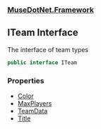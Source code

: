 ### [MuseDotNet.Framework](./MuseDotNet-Framework.md 'MuseDotNet.Framework')
## ITeam Interface
The interface of team types  
```csharp
public interface ITeam
```
### Properties
- [Color](./ITeam-Color.md 'MuseDotNet.Framework.ITeam.Color')
- [MaxPlayers](./ITeam-MaxPlayers.md 'MuseDotNet.Framework.ITeam.MaxPlayers')
- [TeamData](./ITeam-TeamData.md 'MuseDotNet.Framework.ITeam.TeamData')
- [Title](./ITeam-Title.md 'MuseDotNet.Framework.ITeam.Title')
